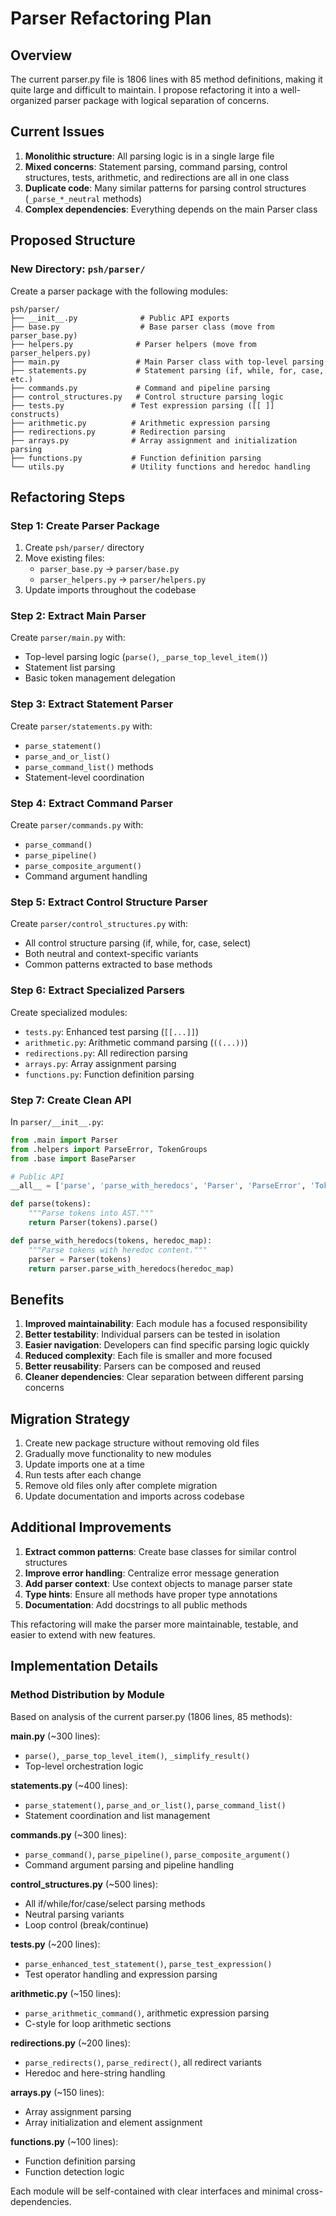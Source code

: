 # Parser Refactoring Plan

## Overview
The current parser.py file is 1806 lines with 85 method definitions, making it quite large and difficult to maintain. I propose refactoring it into a well-organized parser package with logical separation of concerns.

## Current Issues
1. **Monolithic structure**: All parsing logic is in a single large file
2. **Mixed concerns**: Statement parsing, command parsing, control structures, tests, arithmetic, and redirections are all in one class
3. **Duplicate code**: Many similar patterns for parsing control structures (`_parse_*_neutral` methods)
4. **Complex dependencies**: Everything depends on the main Parser class

## Proposed Structure

### New Directory: `psh/parser/`
Create a parser package with the following modules:

```
psh/parser/
├── __init__.py              # Public API exports
├── base.py                  # Base parser class (move from parser_base.py)
├── helpers.py              # Parser helpers (move from parser_helpers.py)
├── main.py                 # Main Parser class with top-level parsing
├── statements.py           # Statement parsing (if, while, for, case, etc.)
├── commands.py             # Command and pipeline parsing
├── control_structures.py   # Control structure parsing logic
├── tests.py               # Test expression parsing ([[ ]] constructs)
├── arithmetic.py          # Arithmetic expression parsing
├── redirections.py        # Redirection parsing
├── arrays.py              # Array assignment and initialization parsing
├── functions.py           # Function definition parsing
└── utils.py               # Utility functions and heredoc handling
```

## Refactoring Steps

### Step 1: Create Parser Package
1. Create `psh/parser/` directory
2. Move existing files:
   - `parser_base.py` → `parser/base.py`
   - `parser_helpers.py` → `parser/helpers.py`
3. Update imports throughout the codebase

### Step 2: Extract Main Parser
Create `parser/main.py` with:
- Top-level parsing logic (`parse()`, `_parse_top_level_item()`)
- Statement list parsing
- Basic token management delegation

### Step 3: Extract Statement Parser
Create `parser/statements.py` with:
- `parse_statement()`
- `parse_and_or_list()`
- `parse_command_list()` methods
- Statement-level coordination

### Step 4: Extract Command Parser
Create `parser/commands.py` with:
- `parse_command()`
- `parse_pipeline()`
- `parse_composite_argument()`
- Command argument handling

### Step 5: Extract Control Structure Parser
Create `parser/control_structures.py` with:
- All control structure parsing (if, while, for, case, select)
- Both neutral and context-specific variants
- Common patterns extracted to base methods

### Step 6: Extract Specialized Parsers
Create specialized modules:
- `tests.py`: Enhanced test parsing (`[[...]]`)
- `arithmetic.py`: Arithmetic command parsing (`((...))`) 
- `redirections.py`: All redirection parsing
- `arrays.py`: Array assignment parsing
- `functions.py`: Function definition parsing

### Step 7: Create Clean API
In `parser/__init__.py`:
```python
from .main import Parser
from .helpers import ParseError, TokenGroups
from .base import BaseParser

# Public API
__all__ = ['parse', 'parse_with_heredocs', 'Parser', 'ParseError', 'TokenGroups']

def parse(tokens):
    """Parse tokens into AST."""
    return Parser(tokens).parse()

def parse_with_heredocs(tokens, heredoc_map):
    """Parse tokens with heredoc content."""
    parser = Parser(tokens)
    return parser.parse_with_heredocs(heredoc_map)
```

## Benefits

1. **Improved maintainability**: Each module has a focused responsibility
2. **Better testability**: Individual parsers can be tested in isolation
3. **Easier navigation**: Developers can find specific parsing logic quickly
4. **Reduced complexity**: Each file is smaller and more focused
5. **Better reusability**: Parsers can be composed and reused
6. **Cleaner dependencies**: Clear separation between different parsing concerns

## Migration Strategy

1. Create new package structure without removing old files
2. Gradually move functionality to new modules
3. Update imports one at a time
4. Run tests after each change
5. Remove old files only after complete migration
6. Update documentation and imports across codebase

## Additional Improvements

1. **Extract common patterns**: Create base classes for similar control structures
2. **Improve error handling**: Centralize error message generation
3. **Add parser context**: Use context objects to manage parser state
4. **Type hints**: Ensure all methods have proper type annotations
5. **Documentation**: Add docstrings to all public methods

This refactoring will make the parser more maintainable, testable, and easier to extend with new features.

## Implementation Details

### Method Distribution by Module

Based on analysis of the current parser.py (1806 lines, 85 methods):

**main.py** (~300 lines):
- `parse()`, `_parse_top_level_item()`, `_simplify_result()`
- Top-level orchestration logic

**statements.py** (~400 lines):
- `parse_statement()`, `parse_and_or_list()`, `parse_command_list()`
- Statement coordination and list management

**commands.py** (~300 lines):
- `parse_command()`, `parse_pipeline()`, `parse_composite_argument()`
- Command argument parsing and pipeline handling

**control_structures.py** (~500 lines):
- All if/while/for/case/select parsing methods
- Neutral parsing variants
- Loop control (break/continue)

**tests.py** (~200 lines):
- `parse_enhanced_test_statement()`, `parse_test_expression()`
- Test operator handling and expression parsing

**arithmetic.py** (~150 lines):
- `parse_arithmetic_command()`, arithmetic expression parsing
- C-style for loop arithmetic sections

**redirections.py** (~200 lines):
- `parse_redirects()`, `parse_redirect()`, all redirect variants
- Heredoc and here-string handling

**arrays.py** (~150 lines):
- Array assignment parsing
- Array initialization and element assignment

**functions.py** (~100 lines):
- Function definition parsing
- Function detection logic

Each module will be self-contained with clear interfaces and minimal cross-dependencies.